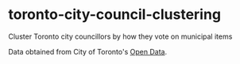 # toronto-city-council-clustering
Cluster Toronto city councillors by how they vote on municipal items

Data obtained from City of Toronto's [Open Data](https://open.toronto.ca/dataset/members-of-toronto-city-council-voting-record/).